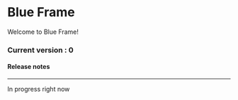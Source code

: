 # Blue Frame
Welcome to Blue Frame!

### Current version : 0
#### Release notes
---
In progress right now
